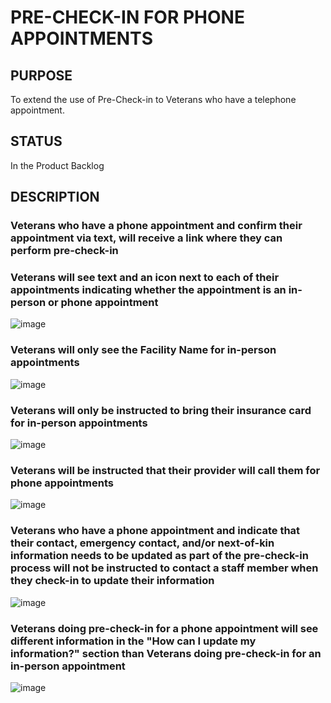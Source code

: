 # PRE-CHECK-IN FOR PHONE APPOINTMENTS

## PURPOSE
To extend the use of Pre-Check-in to Veterans who have a telephone appointment.

## STATUS
In the Product Backlog

## DESCRIPTION

### Veterans who have a phone appointment and confirm their appointment via text, will receive a link where they can perform pre-check-in

### Veterans will see text and an icon next to each of their appointments indicating whether the appointment is an in-person or phone appointment

![image](https://user-images.githubusercontent.com/86678742/167914625-9e5716ea-91b4-4e27-a5e0-5d6a9bef9869.png)

### Veterans will only see the Facility Name for in-person appointments

![image](https://user-images.githubusercontent.com/86678742/167914264-0348f9dc-a1c4-4764-8622-f89a70a53981.png)

### Veterans will only be instructed to bring their insurance card for in-person appointments

![image](https://user-images.githubusercontent.com/86678742/167914348-2a8ec07e-dc64-45bb-8a85-33eb5d066bfc.png)

### Veterans will be instructed that their provider will call them for phone appointments

![image](https://user-images.githubusercontent.com/86678742/167914408-31880aae-40c3-4d6a-9908-2847f24a3d87.png)

### Veterans who have a phone appointment and indicate that their contact, emergency contact, and/or next-of-kin information needs to be updated as part of the pre-check-in process will not be instructed to contact a staff member when they check-in to update their information

![image](https://user-images.githubusercontent.com/86678742/167912796-e0ae630b-e36a-482c-b5d7-5ee0942a9781.png)

### Veterans doing pre-check-in for a phone appointment will see different information in the "How can I update my information?" section than Veterans doing pre-check-in for an in-person appointment

![image](https://user-images.githubusercontent.com/86678742/167910138-5ff5a602-3535-45c3-98e4-a70ac2237a26.png)







